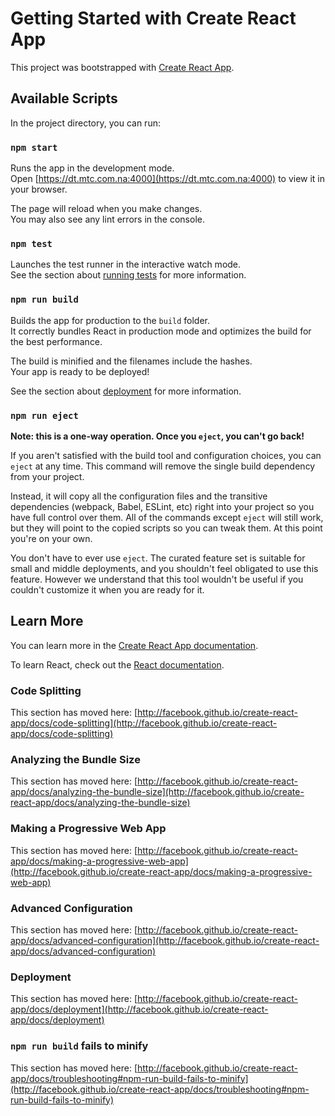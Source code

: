 # Getting Started with Create React App

This project was bootstrapped with [Create React App](http://github.com/facebook/create-react-app).

## Available Scripts

In the project directory, you can run:

### `npm start`

Runs the app in the development mode.\
Open [https://dt.mtc.com.na:4000](https://dt.mtc.com.na:4000) to view it in your browser.

The page will reload when you make changes.\
You may also see any lint errors in the console.

### `npm test`

Launches the test runner in the interactive watch mode.\
See the section about [running tests](http://facebook.github.io/create-react-app/docs/running-tests) for more information.

### `npm run build`

Builds the app for production to the `build` folder.\
It correctly bundles React in production mode and optimizes the build for the best performance.

The build is minified and the filenames include the hashes.\
Your app is ready to be deployed!

See the section about [deployment](http://facebook.github.io/create-react-app/docs/deployment) for more information.

### `npm run eject`

**Note: this is a one-way operation. Once you `eject`, you can't go back!**

If you aren't satisfied with the build tool and configuration choices, you can `eject` at any time. This command will remove the single build dependency from your project.

Instead, it will copy all the configuration files and the transitive dependencies (webpack, Babel, ESLint, etc) right into your project so you have full control over them. All of the commands except `eject` will still work, but they will point to the copied scripts so you can tweak them. At this point you're on your own.

You don't have to ever use `eject`. The curated feature set is suitable for small and middle deployments, and you shouldn't feel obligated to use this feature. However we understand that this tool wouldn't be useful if you couldn't customize it when you are ready for it.

## Learn More

You can learn more in the [Create React App documentation](http://facebook.github.io/create-react-app/docs/getting-started).

To learn React, check out the [React documentation](http://reactjs.org/).

### Code Splitting

This section has moved here: [http://facebook.github.io/create-react-app/docs/code-splitting](http://facebook.github.io/create-react-app/docs/code-splitting)

### Analyzing the Bundle Size

This section has moved here: [http://facebook.github.io/create-react-app/docs/analyzing-the-bundle-size](http://facebook.github.io/create-react-app/docs/analyzing-the-bundle-size)

### Making a Progressive Web App

This section has moved here: [http://facebook.github.io/create-react-app/docs/making-a-progressive-web-app](http://facebook.github.io/create-react-app/docs/making-a-progressive-web-app)

### Advanced Configuration

This section has moved here: [http://facebook.github.io/create-react-app/docs/advanced-configuration](http://facebook.github.io/create-react-app/docs/advanced-configuration)

### Deployment

This section has moved here: [http://facebook.github.io/create-react-app/docs/deployment](http://facebook.github.io/create-react-app/docs/deployment)

### `npm run build` fails to minify

This section has moved here: [http://facebook.github.io/create-react-app/docs/troubleshooting#npm-run-build-fails-to-minify](http://facebook.github.io/create-react-app/docs/troubleshooting#npm-run-build-fails-to-minify)
